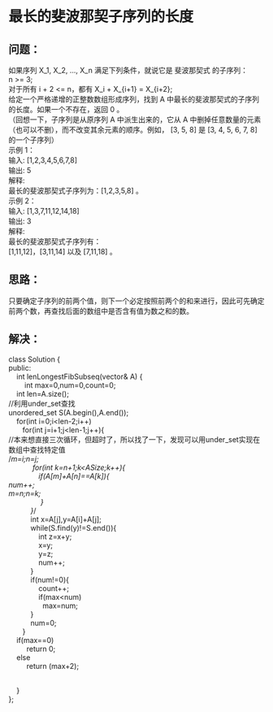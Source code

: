 最长的斐波那契子序列的长度
=======================

问题：
-----

如果序列 X_1, X_2, ..., X_n 满足下列条件，就说它是 斐波那契式 的子序列：<br>
n >= 3;<br>
对于所有 i + 2 <= n，都有 X_i + X_{i+1} = X_{i+2};<br>
给定一个严格递增的正整数数组形成序列，找到 A 中最长的斐波那契式的子序列的长度。如果一个不存在，返回  0 。<br>
（回想一下，子序列是从原序列 A 中派生出来的，它从 A 中删掉任意数量的元素（也可以不删），而不改变其余元素的顺序。例如， [3, 5, 8] 是 [3, 4, 5, 6, 7, 8] 的一个子序列）<br>
示例 1：<br>
输入: [1,2,3,4,5,6,7,8]<br>
输出: 5<br>
解释:<br>
最长的斐波那契式子序列为：[1,2,3,5,8] 。<br>
示例 2：<br>
输入: [1,3,7,11,12,14,18]<br>
输出: 3<br>
解释:<br>
最长的斐波那契式子序列有：<br>
[1,11,12]，[3,11,14] 以及 [7,11,18] 。<br>

思路：
-----
只要确定子序列的前两个值，则下一个必定按照前两个的和来进行，因此可先确定前两个数，再查找后面的数组中是否含有值为数之和的数。

解决：
-----
class Solution {<br>
public:<br>
    int lenLongestFibSubseq(vector<int>& A) {<br>
        int max=0,num=0,count=0;<br>
    int len=A.size();<br>
    //利用under_set查找<br>
    unordered_set<int> S(A.begin(),A.end());<br>
    for(int i=0;i<len-2;i++)<br>
       for(int j=i+1;j<len-1;j++){<br>
       //本来想直接三次循环，但超时了，所以找了一下，发现可以用under_set实现在数组中查找特定值<br>
           /*m=i;n=j;<br>
             for(int k=n+1;k<ASize;k++){<br>
               if(A[m]+A[n]==A[k]){<br>
                   num++;<br>
                  m=n;n=k;<br>
                }<br>
           }*/<br>
           int x=A[j],y=A[i]+A[j];<br>
           while(S.find(y)!=S.end()){<br>
               int z=x+y;<br>
               x=y;<br>
               y=z;<br>
               num++;<br>
           }<br>
           if(num!=0){<br>
               count++;<br>
               if(max<num)<br>
                 max=num;<br>
           }<br>
           num=0;<br>
       }<br>
    if(max==0)<br>
         return 0;<br>
    else<br>
         return (max+2);<br>   

    }<br>
};<br>
